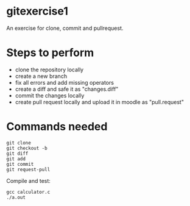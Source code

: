 # gitexercise1
An exercise for clone, commit and pullrequest.

# Steps to perform
 - clone the repository locally
 - create a new branch
 - fix all errors and add missing operators
 - create a diff and safe it as "changes.diff"
 - commit the changes locally
 - create pull request locally and upload it in moodle as "pull.request"

# Commands needed
	git clone
	git checkout -b
	git diff
	git add
	git commit
  	git request-pull
Compile and test:

	gcc calculator.c
	./a.out 

